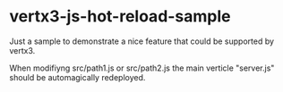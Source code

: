 # vertx3-js-hot-reload-sample

Just a sample to demonstrate a nice feature that could be supported by vertx3.

When modifiyng src/path1.js or src/path2.js the main verticle "server.js" should be automagically redeployed.
